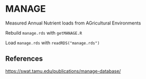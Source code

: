 MANAGE
======

Measured Annual Nutrient loads from AGricultural Environments

Rebuild `manage.rds` with `getMANAGE.R`

Load `manage.rds` with `readRDS("manage.rds")`


## References

<https://swat.tamu.edu/publications/manage-database/>
